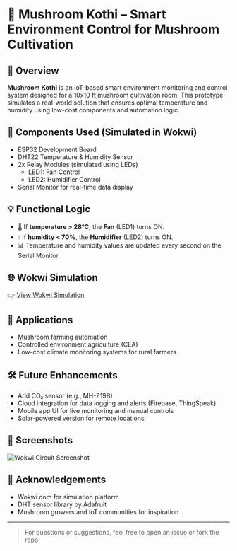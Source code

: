 # 🍄 Mushroom Kothi – Smart Environment Control for Mushroom Cultivation

## 🌱 Overview

**Mushroom Kothi** is an IoT-based smart environment monitoring and control system designed for a 10x10 ft mushroom cultivation room. This prototype simulates a real-world solution that ensures optimal temperature and humidity using low-cost components and automation logic.

## 🔧 Components Used (Simulated in Wokwi)
- ESP32 Development Board
- DHT22 Temperature & Humidity Sensor
- 2x Relay Modules (simulated using LEDs)
  - LED1: Fan Control
  - LED2: Humidifier Control
- Serial Monitor for real-time data display

## 💡 Functional Logic
- 🌡️ If **temperature > 28°C**, the **Fan** (LED1) turns ON.
- 💧 If **humidity < 70%**, the **Humidifier** (LED2) turns ON.
- 📊 Temperature and humidity values are updated every second on the Serial Monitor.

## 🌐 Wokwi Simulation
👉 [View Wokwi Simulation](https://wokwi.com/projects/432744739265751041)

## 🧠 Applications
- Mushroom farming automation
- Controlled environment agriculture (CEA)
- Low-cost climate monitoring systems for rural farmers

## 🛠 Future Enhancements
- Add CO₂ sensor (e.g., MH-Z19B)
- Cloud integration for data logging and alerts (Firebase, ThingSpeak)
- Mobile app UI for live monitoring and manual controls
- Solar-powered version for remote locations

## 📸 Screenshots
![Wokwi Circuit Screenshot ](https://github.com/user-attachments/assets/6ec84daa-2505-4c4f-bd3e-069dd59ff977)

## 🤝 Acknowledgements
- Wokwi.com for simulation platform
- DHT sensor library by Adafruit
- Mushroom growers and IoT communities for inspiration

---

> For questions or suggestions, feel free to open an issue or fork the repo!
